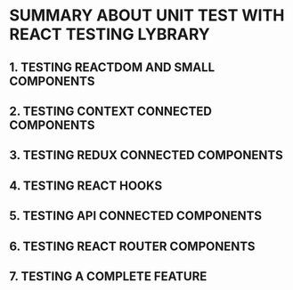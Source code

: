 # SUMMARY ABOUT UNIT TEST WITH REACT TESTING LYBRARY

## 1. TESTING REACTDOM AND SMALL COMPONENTS

## 2. TESTING CONTEXT CONNECTED COMPONENTS

## 3. TESTING REDUX CONNECTED COMPONENTS

## 4. TESTING REACT HOOKS

## 5. TESTING API CONNECTED COMPONENTS

## 6. TESTING REACT ROUTER COMPONENTS

## 7. TESTING A COMPLETE FEATURE